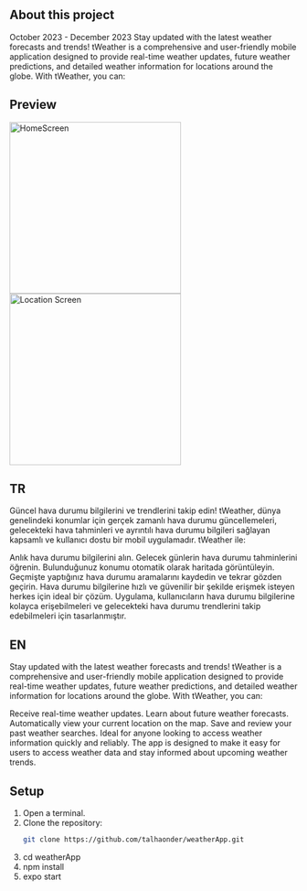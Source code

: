 ## About this project
October 2023 - December 2023
Stay updated with the latest weather forecasts and trends! tWeather is a comprehensive and user-friendly mobile application designed to provide real-time weather updates, future weather predictions, and detailed weather information for locations around the globe. With tWeather, you can:

## Preview

<img src="https://github.com/user-attachments/assets/2ebd574a-d76c-4fd0-8bd1-7300b15c0c85" alt="HomeScreen" width="300"/>
<img src="https://github.com/user-attachments/assets/b44cb7bb-b30d-41bd-b3d1-0ed4012a94fa" alt="Location Screen" width="300"/>

## TR

Güncel hava durumu bilgilerini ve trendlerini takip edin! tWeather, dünya genelindeki konumlar için gerçek zamanlı hava durumu güncellemeleri, gelecekteki hava tahminleri ve ayrıntılı hava durumu bilgileri sağlayan kapsamlı ve kullanıcı dostu bir mobil uygulamadır. tWeather ile:

Anlık hava durumu bilgilerini alın.
Gelecek günlerin hava durumu tahminlerini öğrenin.
Bulunduğunuz konumu otomatik olarak haritada görüntüleyin.
Geçmişte yaptığınız hava durumu aramalarını kaydedin ve tekrar gözden geçirin.
Hava durumu bilgilerine hızlı ve güvenilir bir şekilde erişmek isteyen herkes için ideal bir çözüm. Uygulama, kullanıcıların hava durumu bilgilerine kolayca erişebilmeleri ve gelecekteki hava durumu trendlerini takip edebilmeleri için tasarlanmıştır.

## EN

Stay updated with the latest weather forecasts and trends! tWeather is a comprehensive and user-friendly mobile application designed to provide real-time weather updates, future weather predictions, and detailed weather information for locations around the globe. With tWeather, you can:

Receive real-time weather updates.
Learn about future weather forecasts.
Automatically view your current location on the map.
Save and review your past weather searches.
Ideal for anyone looking to access weather information quickly and reliably. The app is designed to make it easy for users to access weather data and stay informed about upcoming weather trends.


## Setup

1. Open a terminal.
2. Clone the repository:
   ```bash
   git clone https://github.com/talhaonder/weatherApp.git
3. cd weatherApp
4. npm install
5. expo start


